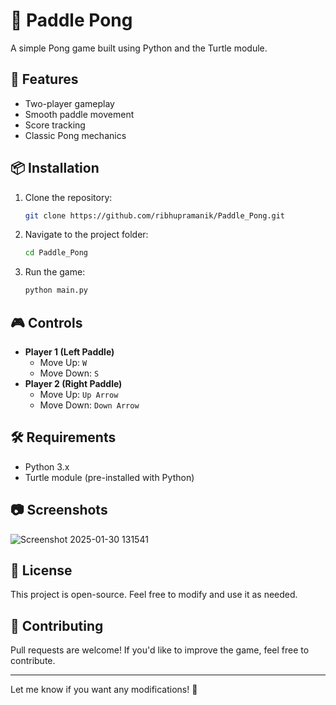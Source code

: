 # 🏓 Paddle Pong  

A simple Pong game built using Python and the Turtle module.  

## 🚀 Features  

- Two-player gameplay  
- Smooth paddle movement  
- Score tracking  
- Classic Pong mechanics  

## 📦 Installation  

1. Clone the repository:  
   ```bash  
   git clone https://github.com/ribhupramanik/Paddle_Pong.git  
   ```  
2. Navigate to the project folder:  
   ```bash  
   cd Paddle_Pong  
   ```  
3. Run the game:  
   ```bash  
   python main.py  
   ```  

## 🎮 Controls  

- **Player 1 (Left Paddle)**  
  - Move Up: `W`  
  - Move Down: `S`  
- **Player 2 (Right Paddle)**  
  - Move Up: `Up Arrow`  
  - Move Down: `Down Arrow`  

## 🛠️ Requirements  

- Python 3.x  
- Turtle module (pre-installed with Python)  

## 📷 Screenshots  

 ![Screenshot 2025-01-30 131541](https://github.com/user-attachments/assets/09c87155-b19c-4b2d-84e0-56bbc7f5d1d4)


## 📜 License  

This project is open-source. Feel free to modify and use it as needed.  

## 🤝 Contributing  

Pull requests are welcome! If you'd like to improve the game, feel free to contribute.  

---

Let me know if you want any modifications! 🚀
